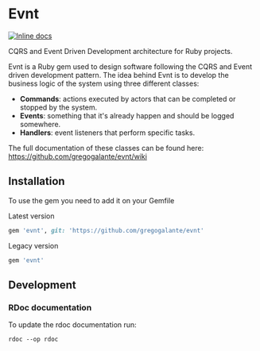 # Evnt

[![Inline docs](http://inch-ci.org/github/gregogalante/evnt.svg?branch=master)](http://inch-ci.org/github/ideonetwork/evnt)

CQRS and Event Driven Development architecture for Ruby projects.

Evnt is a Ruby gem used to design software following the CQRS and Event driven development pattern. The idea behind Evnt is to develop the business logic of the system using three different classes:

- **Commands**: actions executed by actors that can be completed or stopped by the system.
- **Events**: something that it's already happen and should be logged somewhere.
- **Handlers**: event listeners that perform specific tasks.

The full documentation of these classes can be found here: <a href="https://github.com/gregogalante/evnt/wiki">https://github.com/gregogalante/evnt/wiki</a>

## Installation

To use the gem you need to add it on your Gemfile

Latest version
```ruby
gem 'evnt', git: 'https://github.com/gregogalante/evnt'
```

Legacy version
```ruby
gem 'evnt'
```

## Development

### RDoc documentation

To update the rdoc documentation run:

```console
rdoc --op rdoc
```
